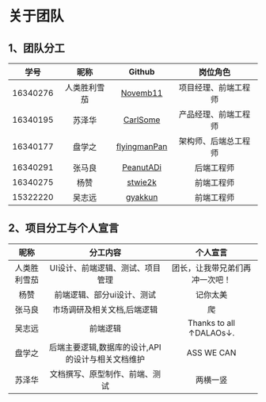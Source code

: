 # 关于团队

## 1、团队分工


|学号|昵称|Github|岗位角色|
|:--:|:--:|:--:|:--:|
|16340276|人类胜利雪茄|[Novemb11](https://github.com/Novemb11)|项目经理、前端工程师|
|16340195|苏泽华|[CarlSome](https://github.com/CarlSome)|产品经理、前端工程师|
|16340177|盘学之|[flyingmanPan](https://github.com/flyingmanPan)|架构师、后端总工程师|
|16340291|张马良|[PeanutADi](https://github.com/PeanutADi)|后端工程师|
|16340275|杨赞|[stwie2k](https://github.com/stwie2k)|前端工程师|
|15322220|吴志远|[gyakkun](https://github.com/gyakkun)|前端工程师|



## 2、项目分工与个人宣言

|昵称|分工内容|个人宣言|
|:--:|:--:|:--:|
|人类胜利雪茄|UI设计、前端逻辑、测试、项目管理|团长，让我带兄弟们再冲一次吧！|
|杨赞|前端逻辑、部分ui设计、测试|记你太美
|张马良|市场调研及相关文档,后端逻辑|爬|
|吴志远|前端逻辑|Thanks to all ↑DALAOs↓.|
|盘学之|后端主要逻辑,数据库的设计,API的设计与相关文档维护|ASS WE CAN|
|苏泽华|文档撰写、原型制作、前端、测试|两横一竖|
